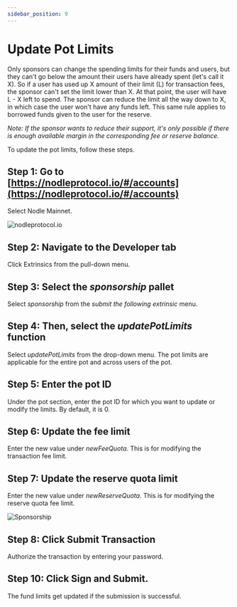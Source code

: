 ```yaml
---
sidebar_position: 9
---
```


# Update Pot Limits

Only sponsors can change the spending limits for their funds and users, but they can't go below the amount their users have already spent (let's call it X). So if a user has used up X amount of their limit (L) for transaction fees, the sponsor can't set the limit lower than X. At that point, the user will have L - X left to spend. 
The sponsor can reduce the limit all the way down to X, in which case the user won't have any funds left. This same rule applies to borrowed funds given to the user for the reserve.

*Note: If the sponsor wants to reduce their support, it's only possible if there is enough available margin in the corresponding fee or reserve balance.*

To update the pot limits, follow these steps. 

## Step 1: Go to [https://nodleprotocol.io/#/accounts](https://nodleprotocol.io/#/accounts)
Select Nodle Mainnet.

![nodleprotocol.io](/img/docs/nodle-cash/nodle-mainnet.png)

## Step 2: Navigate to the Developer tab
Click Extrinsics from the pull-down menu. 
   
## Step 3: Select the *sponsorship* pallet
Select *sponsorship* from the *submit the following extrinsic* menu. 

## Step 4: Then, select the *updatePotLimits* function 
Select *updatePotLimits* from the drop-down menu. The pot limits are applicable for the entire pot and across users of the pot. 

## Step 5: Enter the pot ID
Under the pot section, enter the pot ID for which you want to update or modify the limits. By default, it is 0. 

## Step 6: Update the fee limit
Enter the new value under *newFeeQuota*. This is for modifying the transaction fee limit.  

## Step 7: Update the reserve quota limit
Enter the new value under *newReserveQuota*. This is for modifying the reserve quota fee limit.  

 ![Sponsorship](/img/docs/nodle-chain/updatelimit.png)

## Step 8: Click Submit Transaction 
Authorize the transaction by entering your password. 

## Step 10: Click Sign and Submit. 
The fund limits get updated if the submission is successful.  
